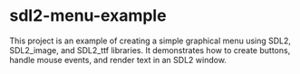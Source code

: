 # sdl2-menu-example
This project is an example of creating a simple graphical menu using SDL2, SDL2_image, and SDL2_ttf libraries. It demonstrates how to create buttons, handle mouse events, and render text in an SDL2 window.
